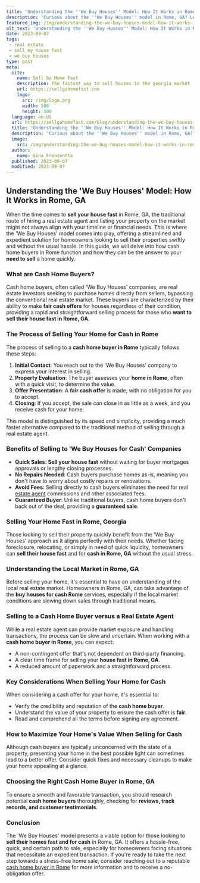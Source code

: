 ```yaml
---
title: 'Understanding the ''We Buy Houses'' Model: How It Works in Rome, GA'
description: 'Curious about the ''We Buy Houses'' model in Rome, GA? Learn how this process works and discover the benefits it offers homeowners in the area.'
featured_img: /img/understanding-the-we-buy-houses-model-how-it-works-in-rome-ga.webp
alt_text: 'Understanding the ''We Buy Houses'' Model: How It Works in Rome, GA'
date: 2023-09-07
tags:
 - real estate
 - sell my house fast
 - we buy houses
type: post
meta:
  site:
    name: Sell Ga Home Fast
    description: The fastest way to sell houses in the georgia market
    url: https://sellgahomefast.com
    logo:
      src: /img/logo.png
      width: 500
      height: 500
  language: en-US
  url: https://sellgahomefast.com/blog/understanding-the-we-buy-houses-model-how-it-works-in-rome-ga
  title: 'Understanding the ''We Buy Houses'' Model: How It Works in Rome, GA'
  description: 'Curious about the ''We Buy Houses'' model in Rome, GA? Learn how this process works and discover the benefits it offers homeowners in the area.'
  image:
    src: /img/understanding-the-we-buy-houses-model-how-it-works-in-rome-ga.webp
  author:
    name: Gina Frenzentta
  published: 2023-09-07
  modified: 2023-09-07
---
```



## Understanding the 'We Buy Houses' Model: How It Works in Rome, GA

When the time comes to **sell your house fast** in Rome, GA, the traditional route of hiring a real estate agent and listing your property on the market might not always align with your timeline or financial needs. This is where the 'We Buy Houses' model comes into play, offering a streamlined and expedient solution for homeowners looking to sell their properties swiftly and without the usual hassle. In this guide, we will delve into how cash home buyers in Rome function and how they can be the answer to your **need to sell** a home quickly.

### What are Cash Home Buyers?

Cash home buyers, often called 'We Buy Houses' companies, are real estate investors seeking to purchase homes directly from sellers, bypassing the conventional real estate market. These buyers are characterized by their ability to make **fair cash offers** for houses regardless of their condition, providing a rapid and straightforward selling process for those who **want to sell their house fast in Rome, GA**.

### The Process of Selling Your Home for Cash in Rome

The process of selling to a **cash home buyer in Rome** typically follows these steps:

1. **Initial Contact**: You reach out to the 'We Buy Houses' company to express your interest in selling.
2. **Property Evaluation**: The buyer assesses your **home in Rome**, often with a quick visit, to determine the value.
3. **Offer Presentation**: A **fair cash offer** is made, with no obligation for you to accept.
4. **Closing**: If you accept, the sale can close in as little as a week, and you receive cash for your home.

This model is distinguished by its speed and simplicity, providing a much faster alternative compared to the traditional method of selling through a real estate agent.

### Benefits of Selling to 'We Buy Houses for Cash' Companies
  - **Quick Sales**: **Sell your house fast** without waiting for buyer mortgages approvals or lengthy closing processes.
  - **No Repairs Needed**: Cash buyers purchase homes as-is, meaning you don't have to worry about costly repairs or renovations.
  - **Avoid Fees**: Selling directly to cash buyers eliminates the need for real [estate   agent](https://sellgahomefast.com/blog/maximizing-profit-tips-for-selling-your-home-fast-in-rome-ga) commissions and other associated fees.
  - **Guaranteed Buyer**: Unlike traditional buyers, cash home buyers don't back out of the deal, providing a **guaranteed sale**.

### Selling Your Home Fast in Rome, Georgia

Those looking to sell their property quickly benefit from the 'We Buy Houses' approach as it aligns perfectly with their needs. Whether facing foreclosure, relocating, or simply in need of quick liquidity, homeowners can **sell their house fast** and for **cash in Rome, GA** without the usual stress.

### Understanding the Local Market in Rome, GA

Before selling your home, it's essential to have an understanding of the local real estate market. Homeowners in Rome, GA, can take advantage of the **buy houses for cash Rome** services, especially if the local market conditions are slowing down sales through traditional means.

### Selling to a Cash Home Buyer versus a Real Estate Agent

While a real estate agent can provide market exposure and handling transactions, the process can be slow and uncertain. When working with a **cash home buyer in Rome**, you can expect:
  - A non-contingent offer that's not dependent on third-party financing.
  - A clear time frame for selling your **house fast in Rome, GA**.
  - A reduced amount of paperwork and a straightforward process.

### Key Considerations When Selling Your Home for Cash

When considering a cash offer for your home, it's essential to:
  - Verify the credibility and reputation of the **cash home buyer**.
  - Understand the value of your property to ensure the cash offer is **fair**.
  - Read and comprehend all the terms before signing any agreement.

### How to Maximize Your Home's Value When Selling for Cash

Although cash buyers are typically unconcerned with the state of a property, presenting your home in the best possible light can sometimes lead to a better offer. Consider quick fixes and necessary cleanups to make your home appealing at a glance.

### Choosing the Right Cash Home Buyer in Rome, GA

To ensure a smooth and favorable transaction, you should research potential **cash home buyers** thoroughly, checking for **reviews, track records, and customer testimonials**.

### Conclusion

The 'We Buy Houses' model presents a viable option for those looking to **sell their homes fast and for cash** in Rome, GA. It offers a hassle-free, quick, and certain path to sale, especially for homeowners facing situations that necessitate an expedient transaction. If you're ready to take the next step towards a stress-free home sale, consider reaching out to a reputable [cash home buyer in Rome](https://sellgahomefast.com/blog/quickly-sell-your-rome-ga-house-we-buy-houses-for-cash) for more information and to receive a no-obligation offer.